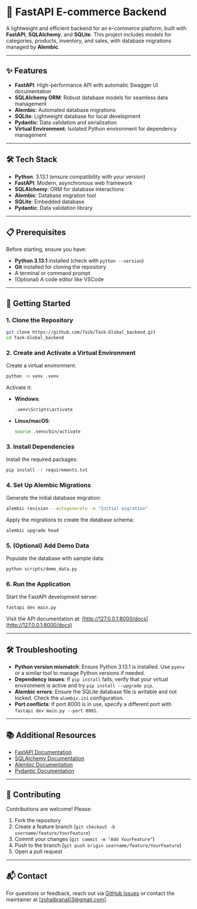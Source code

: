 # 🛒 FastAPI E-commerce Backend

A lightweight and efficient backend for an e-commerce platform, built with **FastAPI**, **SQLAlchemy**, and **SQLite**. This project includes models for categories, products, inventory, and sales, with database migrations managed by **Alembic**.

---

## ✨ Features

- **FastAPI**: High-performance API with automatic Swagger UI documentation
- **SQLAlchemy ORM**: Robust database models for seamless data management
- **Alembic**: Automated database migrations
- **SQLite**: Lightweight database for local development
- **Pydantic**: Data validation and serialization
- **Virtual Environment**: Isolated Python environment for dependency management

---

## 🛠️ Tech Stack

- **Python**: 3.13.1 (ensure compatibility with your version)
- **FastAPI**: Modern, asynchronous web framework
- **SQLAlchemy**: ORM for database interactions
- **Alembic**: Database migration tool
- **SQLite**: Embedded database
- **Pydantic**: Data validation library

---

## 📋 Prerequisites

Before starting, ensure you have:
- **Python 3.13.1** installed (check with `python --version`)
- **Git** installed for cloning the repository
- A terminal or command prompt
- (Optional) A code editor like VSCode

---

## 🚀 Getting Started

### 1. Clone the Repository

```bash
git clone https://github.com/7aib/Task-Global_backend.git
cd Task-Global_backend
```

### 2. Create and Activate a Virtual Environment

Create a virtual environment:

```bash
python -m venv .venv
```

Activate it:

- **Windows**:
  ```bash
  .venv\Scripts\activate
  ```

- **Linux/macOS**:
  ```bash
  source .venv/bin/activate
  ```

### 3. Install Dependencies

Install the required packages:

```bash
pip install -r requirements.txt
```

### 4. Set Up Alembic Migrations

Generate the initial database migration:

```bash
alembic revision --autogenerate -m "Initial migration"
```

Apply the migrations to create the database schema:

```bash
alembic upgrade head
```

### 5. (Optional) Add Demo Data

Populate the database with sample data:

```bash
python scripts/demo_data.py
```

### 6. Run the Application

Start the FastAPI development server:

```bash
fastapi dev main.py
```

Visit the API documentation at: [http://127.0.0.1:8000/docs](http://127.0.0.1:8000/docs)

---

## 🛠️ Troubleshooting

- **Python version mismatch**: Ensure Python 3.13.1 is installed. Use `pyenv` or a similar tool to manage Python versions if needed.
- **Dependency issues**: If `pip install` fails, verify that your virtual environment is active and try `pip install --upgrade pip`.
- **Alembic errors**: Ensure the SQLite database file is writable and not locked. Check the `alembic.ini` configuration.
- **Port conflicts**: If port 8000 is in use, specify a different port with `fastapi dev main.py --port 8001`.

---

## 📚 Additional Resources

- [FastAPI Documentation](https://fastapi.tiangolo.com/)
- [SQLAlchemy Documentation](https://docs.sqlalchemy.org/)
- [Alembic Documentation](https://alembic.sqlalchemy.org/)
- [Pydantic Documentation](https://docs.pydantic.dev/)

---

## 🤝 Contributing

Contributions are welcome! Please:
1. Fork the repository
2. Create a feature branch (`git checkout -b username/feature/YourFeature`)
3. Commit your changes (`git commit -m "Add YourFeature"`)
4. Push to the branch (`git push origin username/feature/YourFeature`)
5. Open a pull request

---

## 📬 Contact

For questions or feedback, reach out via [GitHub Issues](https://github.com/7aib/Task-Global_backend/issues) or contact the maintainer at [zohaibrana03@gmail.com].
